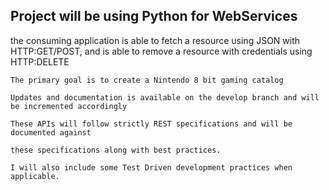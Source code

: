 ## Project will be using Python for WebServices

the consuming application is able to fetch a resource using JSON with HTTP:GET/POST, and is able to remove a resource with credentials using HTTP:DELETE

    The primary goal is to create a Nintendo 8 bit gaming catalog

    Updates and documentation is available on the develop branch and will be incremented accordingly

    These APIs will follow strictly REST specifications and will be documented against

    these specifications along with best practices.

    I will also include some Test Driven development practices when applicable.